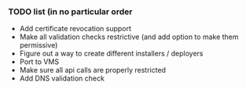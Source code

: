 ### TODO list (in no particular order
- Add certificate revocation support
- Make all validation checks restrictive (and add option to make them permissive)
- Figure out a way to create different installers / deployers
- Port to VMS
- Make sure all api calls are properly restricted
- Add DNS validation check
